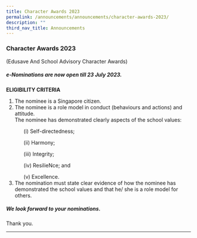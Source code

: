 ```yaml
---
title: Character Awards 2023
permalink: /announcements/announcements/character-awards-2023/
description: ""
third_nav_title: Announcements
---
```

### Character Awards 2023



(Edusave And School Advisory Character Awards)

##### e-Nominations are now open till 23 July 2023.

<b>ELIGIBILITY CRITERIA</b>

<ol>
	
<li>The nominee is a Singapore citizen.

</li><li>The nominee is a role model in conduct (behaviours and actions) and attitude.

</li>The nominee has demonstrated clearly aspects of the school values: <ul>(i) Self-directedness;</ul> <ul>(ii) Harmony;</ul> <ul>(iii) Integrity;</ul> <ul>(iv) ResilieNce; and</ul> <ul>(v) Excellence.</ul>

<li>The nomination must state clear evidence of how the nominee has demonstrated the school values and that he/ she is a role model for others.</li>
	
</ol>

##### We look forward to your nominations.

Thank you.

<hr>
